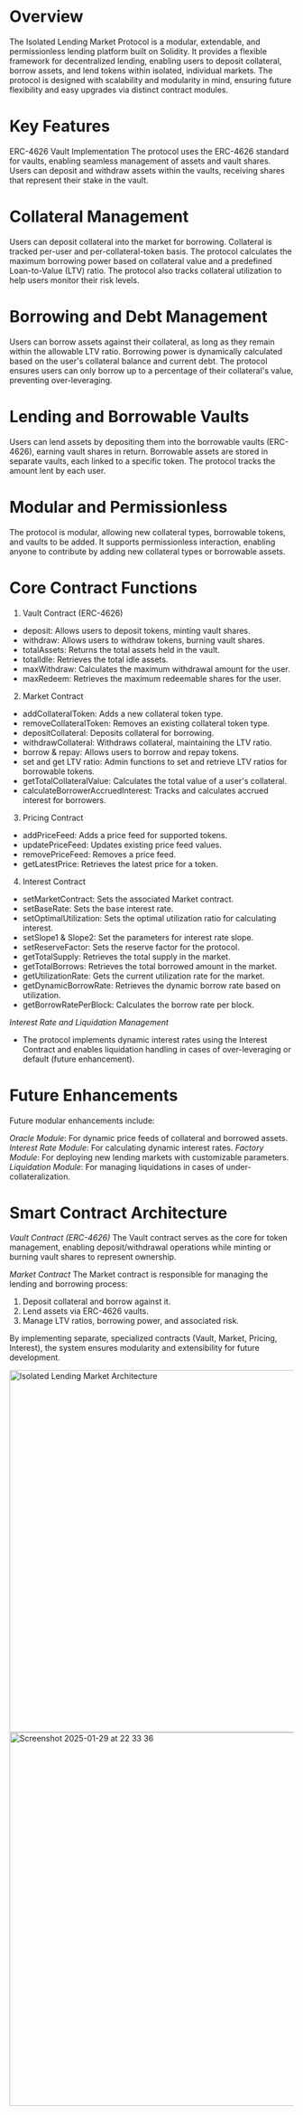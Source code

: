 # Overview
The Isolated Lending Market Protocol is a modular, extendable, and permissionless lending platform built on Solidity. It provides a flexible framework for decentralized lending, enabling users to deposit collateral, borrow assets, and lend tokens within isolated, individual markets. The protocol is designed with scalability and modularity in mind, ensuring future flexibility and easy upgrades via distinct contract modules.

# Key Features
ERC-4626 Vault Implementation
The protocol uses the ERC-4626 standard for vaults, enabling seamless management of assets and vault shares. Users can deposit and withdraw assets within the vaults, receiving shares that represent their stake in the vault.

# Collateral Management
Users can deposit collateral into the market for borrowing. Collateral is tracked per-user and per-collateral-token basis. The protocol calculates the maximum borrowing power based on collateral value and a predefined Loan-to-Value (LTV) ratio. The protocol also tracks collateral utilization to help users monitor their risk levels.

# Borrowing and Debt Management
Users can borrow assets against their collateral, as long as they remain within the allowable LTV ratio. Borrowing power is dynamically calculated based on the user's collateral balance and current debt. The protocol ensures users can only borrow up to a percentage of their collateral's value, preventing over-leveraging.

# Lending and Borrowable Vaults
Users can lend assets by depositing them into the borrowable vaults (ERC-4626), earning vault shares in return. Borrowable assets are stored in separate vaults, each linked to a specific token. The protocol tracks the amount lent by each user.

# Modular and Permissionless
The protocol is modular, allowing new collateral types, borrowable tokens, and vaults to be added. It supports permissionless interaction, enabling anyone to contribute by adding new collateral types or borrowable assets.

# Core Contract Functions
1. Vault Contract (ERC-4626)
- deposit: Allows users to deposit tokens, minting vault shares.
- withdraw: Allows users to withdraw tokens, burning vault shares.
- totalAssets: Returns the total assets held in the vault.
- totalIdle: Retrieves the total idle assets.
- maxWithdraw: Calculates the maximum withdrawal amount for the user.
- maxRedeem: Retrieves the maximum redeemable shares for the user.

2. Market Contract
- addCollateralToken: Adds a new collateral token type.
- removeCollateralToken: Removes an existing collateral token type.
- depositCollateral: Deposits collateral for borrowing.
- withdrawCollateral: Withdraws collateral, maintaining the LTV ratio.
- borrow & repay: Allows users to borrow and repay tokens.
- set and get LTV ratio: Admin functions to set and retrieve LTV ratios for borrowable tokens.
- getTotalCollateralValue: Calculates the total value of a user's collateral.
- calculateBorrowerAccruedInterest: Tracks and calculates accrued interest for borrowers.

3. Pricing Contract
- addPriceFeed: Adds a price feed for supported tokens.
- updatePriceFeed: Updates existing price feed values.
- removePriceFeed: Removes a price feed.
- getLatestPrice: Retrieves the latest price for a token.

4. Interest Contract
- setMarketContract: Sets the associated Market contract.
- setBaseRate: Sets the base interest rate.
- setOptimalUtilization: Sets the optimal utilization ratio for calculating interest.
- setSlope1 & Slope2: Set the parameters for interest rate slope.
- setReserveFactor: Sets the reserve factor for the protocol.
- getTotalSupply: Retrieves the total supply in the market.
- getTotalBorrows: Retrieves the total borrowed amount in the market.
- getUtilizationRate: Gets the current utilization rate for the market.
- getDynamicBorrowRate: Retrieves the dynamic borrow rate based on utilization.
- getBorrowRatePerBlock: Calculates the borrow rate per block.

*Interest Rate and Liquidation Management*
- The protocol implements dynamic interest rates using the Interest Contract and enables liquidation handling in cases of over-leveraging or default (future enhancement).

# Future Enhancements
Future modular enhancements include:

*Oracle Module*: For dynamic price feeds of collateral and borrowed assets.
*Interest Rate Module*: For calculating dynamic interest rates.
*Factory Module*: For deploying new lending markets with customizable parameters.
*Liquidation Module*: For managing liquidations in cases of under-collateralization.

# Smart Contract Architecture

*Vault Contract (ERC-4626)*
The Vault contract serves as the core for token management, enabling deposit/withdrawal operations while minting or burning vault shares to represent ownership.

*Market Contract*
The Market contract is responsible for managing the lending and borrowing process:
1. Deposit collateral and borrow against it.
2. Lend assets via ERC-4626 vaults.
3. Manage LTV ratios, borrowing power, and associated risk.

By implementing separate, specialized contracts (Vault, Market, Pricing, Interest), the system ensures modularity and extensibility for future development.

<img width="641" alt="Isolated Lending Market Architecture" src="https://github.com/user-attachments/assets/60e0c870-a229-4a5c-82eb-0d8eabf34b9a" />

<img width="661" alt="Screenshot 2025-01-29 at 22 33 36" src="https://github.com/user-attachments/assets/4456df11-1ea0-45e3-bade-23ae6ec0c057" />


